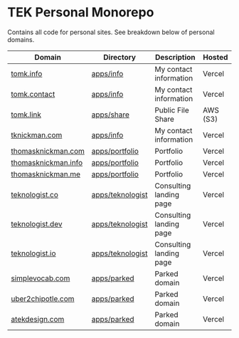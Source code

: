 # TEK Personal Monorepo

Contains all code for personal sites.
See breakdown below of personal domains.

| Domain                                                 | Directory                            | Description             | Hosted   |
| ------------------------------------------------------ | ------------------------------------ | ----------------------- | -------- |
| [tomk.info](https://www.tomk.info)                     | [apps/info](apps/info)               | My contact information  | Vercel   |
| [tomk.contact](https://www.tomk.contact)               | [apps/info](apps/info)               | My contact information  | Vercel   |
| [tomk.link](https://www.tomk.link)                     | [apps/share](apps/share)             | Public File Share       | AWS (S3) |
| [tknickman.com](https://www.tknickman.com)             | [apps/info](apps/info)               | My contact information  | Vercel   |
| [thomasknickman.com](https://www.thomasknickman.com)   | [apps/portfolio](apps/portfolio)     | Portfolio               | Vercel   |
| [thomasknickman.info](https://www.thomasknickman.info) | [apps/portfolio](apps/portfolio)     | Portfolio               | Vercel   |
| [thomasknickman.me](https://www.thomasknickman.me)     | [apps/portfolio](apps/portfolio)     | Portfolio               | Vercel   |
| [teknologist.co](https://www.teknologist.co)           | [apps/teknologist](apps/teknologist) | Consulting landing page | Vercel   |
| [teknologist.dev](https://www.teknologist.dev)         | [apps/teknologist](apps/teknologist) | Consulting landing page | Vercel   |
| [teknologist.io](https://www.teknologist.io)           | [apps/teknologist](apps/teknologist) | Consulting landing page | Vercel   |
| [simplevocab.com](https://www.simplevocab.com)         | [apps/parked](apps/parked)           | Parked domain           | Vercel   |
| [uber2chipotle.com](https://www.uber2chipotle.com)     | [apps/parked](apps/parked)           | Parked domain           | Vercel   |
| [atekdesign.com](https://www.atekdesign.com)           | [apps/parked](apps/parked)           | Parked domain           | Vercel   |
